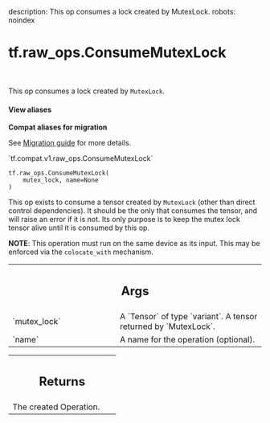 description: This op consumes a lock created by MutexLock.
robots: noindex

# tf.raw_ops.ConsumeMutexLock

<!-- Insert buttons and diff -->

<table class="tfo-notebook-buttons tfo-api nocontent" align="left">

</table>



This op consumes a lock created by `MutexLock`.

<section class="expandable">
  <h4 class="showalways">View aliases</h4>
  <p>
<b>Compat aliases for migration</b>
<p>See
<a href="https://www.tensorflow.org/guide/migrate">Migration guide</a> for
more details.</p>
<p>`tf.compat.v1.raw_ops.ConsumeMutexLock`</p>
</p>
</section>

<pre class="devsite-click-to-copy prettyprint lang-py tfo-signature-link">
<code>tf.raw_ops.ConsumeMutexLock(
    mutex_lock, name=None
)
</code></pre>



<!-- Placeholder for "Used in" -->

This op exists to consume a tensor created by `MutexLock` (other than
direct control dependencies).  It should be the only that consumes the tensor,
and will raise an error if it is not.  Its only purpose is to keep the
mutex lock tensor alive until it is consumed by this op.

**NOTE**: This operation must run on the same device as its input.  This may
be enforced via the `colocate_with` mechanism.

<!-- Tabular view -->
 <table class="responsive fixed orange">
<colgroup><col width="214px"><col></colgroup>
<tr><th colspan="2"><h2 class="add-link">Args</h2></th></tr>

<tr>
<td>
`mutex_lock`
</td>
<td>
A `Tensor` of type `variant`.
A tensor returned by `MutexLock`.
</td>
</tr><tr>
<td>
`name`
</td>
<td>
A name for the operation (optional).
</td>
</tr>
</table>



<!-- Tabular view -->
 <table class="responsive fixed orange">
<colgroup><col width="214px"><col></colgroup>
<tr><th colspan="2"><h2 class="add-link">Returns</h2></th></tr>
<tr class="alt">
<td colspan="2">
The created Operation.
</td>
</tr>

</table>

